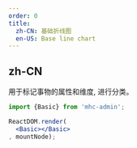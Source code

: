 ```yaml
---
order: 0
title:
  zh-CN: 基础折线图
  en-US: Base line chart
---
```


## zh-CN

用于标记事物的属性和维度,
进行分类。

````jsx
import {Basic} from 'mhc-admin';

ReactDOM.render(
  <Basic></Basic>
, mountNode);
````
